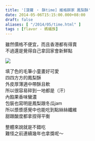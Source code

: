 ```yaml
---
title: '[菠蘿 ‧ 酥time] 維格餅家 鳳梨酥'
date: 2014-05-06T15:15:00.000+08:00
draft: false
aliases: [ "/2014/05/time.html" ]
tags : [flavor - 螞蟻族]
---
```


雖然價格不便宜，而且香港都有得賣  
不過還是覺得自己拿回家會新鮮點  

[![](https://3.bp.blogspot.com/-2LazuSfN_a8/XDGnc7aF5qI/AAAAAAAAElo/UJE0zV2Db1ktgx9kmD25UNYeh7rjjDNcgCLcBGAs/s640/6.jpg)](https://3.bp.blogspot.com/-2LazuSfN_a8/XDGnc7aF5qI/AAAAAAAAElo/UJE0zV2Db1ktgx9kmD25UNYeh7rjjDNcgCLcBGAs/s1600/6.jpg)

填了色的毛筆小童畫好可愛  
四四方方的鳳梨酥  
外皮厚薄適中帶酥且軟  
所以很容易碎到一地都是（汗）  
內餡果香味蠻濃  
包裝也寫明是鳳梨跟冬瓜jam  
所以漿漿感覺中也能吃到點絲絲纖維  
甜跟酸度都拿捏得平衡  
  
整體來說就是不錯吃  
難怪之前連續幾年也拿獎呢～